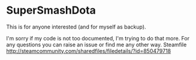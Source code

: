 # SuperSmashDota

This is for anyone interested (and for myself as backup).

I'm sorry if my code is not too documented, I'm trying to do that more. For any questions you can raise an issue or find me any other way.
Steamfile
http://steamcommunity.com/sharedfiles/filedetails/?id=850479718
